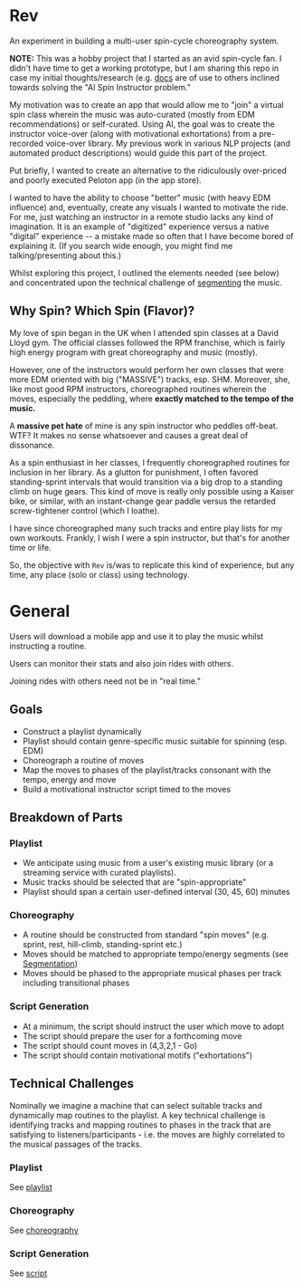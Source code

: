 # Rev

An experiment in building a multi-user spin-cycle choreography system.

**NOTE:** This was a hobby project that I started as an avid spin-cycle fan. I didn't have time to get a working prototype, but I am sharing this
repo in case my initial thoughts/research (e.g. [docs](/docs) are of use to others inclined towards solving the "AI Spin Instructor problem."

My motivation was to create an app that would allow me to "join" a virtual spin class wherein the music was auto-curated (mostly from EDM recommendations) or self-curated.
Using AI, the goal was to create the instructor voice-over (along with motivational exhortations) from a pre-recorded voice-over library. My previous work in
various NLP projects (and automated product descriptions) would guide this part of the project.

Put briefly, I wanted to create an alternative to the ridiculously over-priced and poorly executed Peloton app (in the app store).

I wanted to have the ability to choose "better" music (with heavy EDM influence) and, eventually, create any visuals I wanted to motivate the ride.
For me, just watching an instructor in a remote studio lacks any kind of imagination. It is an example of "digitized" experience versus a native "digital" experience -- a
mistake made so often that I have become bored of explaining it. (If you search wide enough, you might find me talking/presenting about this.)

Whilst exploring this project, I outlined the elements needed (see below) and concentrated upon the technical challenge of [segmenting](segmentation.md) the music.

## Why Spin? Which Spin (Flavor)?

My love of spin began in the UK when I attended spin classes at a David Lloyd gym.
The official classes followed the RPM franchise, which is fairly high energy program with great choreography and music (mostly).

However, one of the instructors would perform her own classes that were more EDM oriented with big ("MASSIVE") tracks, esp. SHM.
Moreover, she, like most good RPM instructors, choreographed routines wherein the moves, especially the peddling, where **exactly matched to the tempo of the music.**

A **massive pet hate** of mine is any spin instructor who peddles off-beat.
WTF? It makes no sense whatsoever and causes a great deal of dissonance.

As a spin enthusiast in her classes, I frequently choreographed routines for inclusion in her library. As a glutton for punishment,
I often favored standing-sprint intervals that would transition via a big drop to a standing climb on huge gears.
This kind of move is really only possible using a Kaiser bike, or similar, with an instant-change gear paddle versus the retarded screw-tightener control (which I loathe).

I have since choreographed many such tracks and entire play lists for my own workouts.
Frankly, I wish I were a spin instructor, but that's for another time or life.

So, the objective with `Rev` is/was to replicate this kind of experience, but any time, any place (solo or class) using technology.

# General

Users will download a mobile app and use it to play the music whilst instructing a routine.

Users can monitor their stats and also join rides with others.

Joining rides with others need not be in "real time."

## Goals

- Construct a playlist dynamically
- Playlist should contain genre-specific music suitable for spinning (esp. EDM)
- Choreograph a routine of moves
- Map the moves to phases of the playlist/tracks consonant with the tempo, energy and move
- Build a motivational instructor script timed to the moves

## Breakdown of Parts

### Playlist

- We anticipate using music from a user's existing music library (or a streaming service with curated playlists).
- Music tracks should be selected that are "spin-appropriate"
- Playlist should span a certain user-defined interval (30, 45, 60) minutes

### Choreography

- A routine should be constructed from standard "spin moves" (e.g. sprint, rest, hill-climb, standing-sprint etc.)
- Moves should be matched to appropriate tempo/energy segments (see [Segmentation](segmentation.md))
- Moves should be phased to the appropriate musical phases per track including transitional phases

### Script Generation

- At a minimum, the script should instruct the user which move to adopt
- The script should prepare the user for a forthcoming move
- The script should count moves in (4,3,2,1 - Go)
- The script should contain motivational motifs ("exhortations")

## Technical Challenges

Nominally we imagine a machine that can select suitable tracks and dynamically
map routines to the playlist. A key technical challenge is identifying
tracks and mapping routines to phases in the track that are satisfying to
listeners/participants - i.e. the moves are highly correlated to the musical
passages of the tracks.

### Playlist

See [playlist](playlist.md)

### Choreography

See [choreography](choreography.md)

### Script Generation

See [script](script.md)